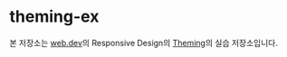 # theming-ex
본 저장소는 [web.dev](https://web.dev)의 Responsive Design의 [Theming](https://web.dev/learn/design/theming/)의 실습 저장소입니다.
